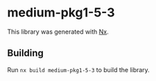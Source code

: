 # medium-pkg1-5-3

This library was generated with [Nx](https://nx.dev).

## Building

Run `nx build medium-pkg1-5-3` to build the library.
